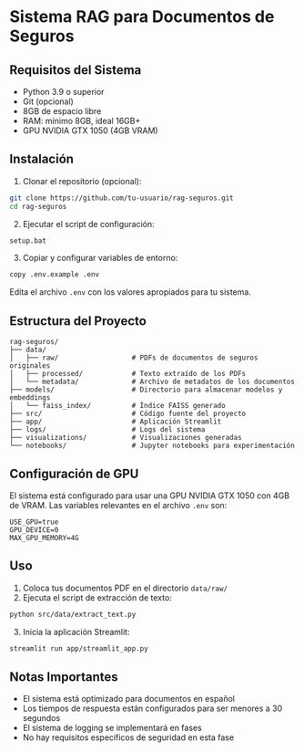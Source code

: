 # Sistema RAG para Documentos de Seguros

## Requisitos del Sistema
- Python 3.9 o superior
- Git (opcional)
- 8GB de espacio libre
- RAM: mínimo 8GB, ideal 16GB+
- GPU NVIDIA GTX 1050 (4GB VRAM)

## Instalación

1. Clonar el repositorio (opcional):
```bash
git clone https://github.com/tu-usuario/rag-seguros.git
cd rag-seguros
```

2. Ejecutar el script de configuración:
```bash
setup.bat
```

3. Copiar y configurar variables de entorno:
```bash
copy .env.example .env
```
Edita el archivo `.env` con los valores apropiados para tu sistema.

## Estructura del Proyecto

```
rag-seguros/
├── data/
│   ├── raw/                  # PDFs de documentos de seguros originales
│   ├── processed/            # Texto extraído de los PDFs
│   └── metadata/             # Archivo de metadatos de los documentos
├── models/                   # Directorio para almacenar modelos y embeddings
│   └── faiss_index/          # Índice FAISS generado
├── src/                      # Código fuente del proyecto
├── app/                      # Aplicación Streamlit
├── logs/                     # Logs del sistema
├── visualizations/           # Visualizaciones generadas
└── notebooks/                # Jupyter notebooks para experimentación
```

## Configuración de GPU

El sistema está configurado para usar una GPU NVIDIA GTX 1050 con 4GB de VRAM. Las variables relevantes en el archivo `.env` son:

```
USE_GPU=true
GPU_DEVICE=0
MAX_GPU_MEMORY=4G
```

## Uso

1. Coloca tus documentos PDF en el directorio `data/raw/`
2. Ejecuta el script de extracción de texto:
```bash
python src/data/extract_text.py
```
3. Inicia la aplicación Streamlit:
```bash
streamlit run app/streamlit_app.py
```

## Notas Importantes

- El sistema está optimizado para documentos en español
- Los tiempos de respuesta están configurados para ser menores a 30 segundos
- El sistema de logging se implementará en fases
- No hay requisitos específicos de seguridad en esta fase 